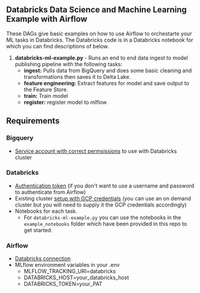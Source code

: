 ## Databricks Data Science and Machine Learning Example with Airflow

These DAGs give basic examples on how to use Airflow to orchestarte your ML tasks in Databricks. The Databricks code is in a Databricks notebook for which you can find descriptions of below.

1. **databricks-ml-example.py** - Runs an end to end data ingest to model publishing pipeline with the following tasks:
    - **ingest:** Pulls data from BigQuery and does some basic cleaning and transformations then saves it to Delta Lake.
    - **feature engineering:**  Extract features for model and save output to the Feature Store.
    - **train:** Train model
    - **register:** register model to mlflow

## Requirements

### Bigquery
 - [Service account with correct permsissions](https://docs.databricks.com/data/data-sources/google/bigquery.html#step-1-set-up-google-cloud) to use with Databricks cluster

### Databricks
  - [Authentication token](https://docs.databricks.com/dev-tools/api/latest/authentication.html) (if you don't want to use a username and password to authenticate from Airflow)
  - Existing cluster [setup with GCP credentials](https://docs.databricks.com/data/data-sources/google/bigquery.html#create-a-google-service-account-for-databricks) (you can use an on demand cluster but you will need to supply it the GCP credentials accordingly)
  - Notebooks for each task.
     - For `databricks-ml-example.py` you can use the notebooks in the `example_notebooks` folder which have been provided in this repo to get started.

### Airflow
 - [Databricks connection](https://airflow.apache.org/docs/apache-airflow-providers-databricks/stable/connections/databricks.html)
 - MLflow environment variables in your .env
     - MLFLOW_TRACKING_URI=databricks
     - DATABRICKS_HOST=your_databricks_host
     - DATABRICKS_TOKEN=your_PAT